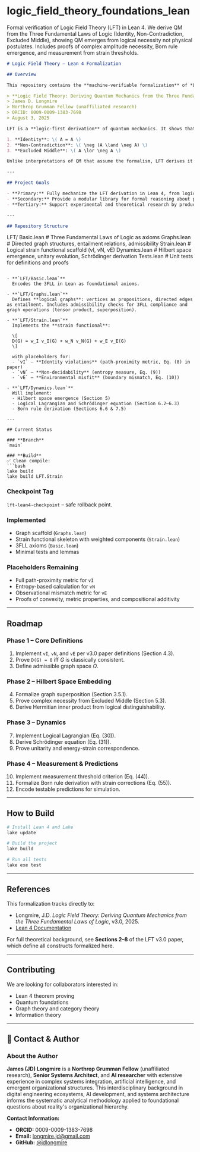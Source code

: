 # logic_field_theory_foundations_lean
Formal verification of Logic Field Theory (LFT) in Lean 4. We derive QM from the Three Fundamental Laws of Logic (Identity, Non-Contradiction, Excluded Middle), showing QM emerges from logical necessity not physical postulates. Includes proofs of complex amplitude necessity, Born rule emergence, and measurement from strain thresholds.

```markdown
# Logic Field Theory – Lean 4 Formalization

## Overview

This repository contains the **machine-verifiable formalization** of *Logic Field Theory (LFT)* in **Lean 4**, based on the v3.0 paper:

> **Logic Field Theory: Deriving Quantum Mechanics from the Three Fundamental Laws of Logic**  
> James D. Longmire  
> Northrop Grumman Fellow (unaffiliated research)  
> ORCID: 0009-0009-1383-7698  
> August 3, 2025

LFT is a **logic-first derivation** of quantum mechanics. It shows that the mathematical structure of QM—complex Hilbert spaces, unitary evolution, and the Born rule—emerges **necessarily** from the requirement that reality remain logically consistent under superposition, given the **Three Fundamental Laws of Logic (3FLL)**:

1. **Identity**: \( A = A \)  
2. **Non-Contradiction**: \( \neg (A \land \neg A) \)  
3. **Excluded Middle**: \( A \lor \neg A \)  

Unlike interpretations of QM that assume the formalism, LFT derives it from **graph-theoretic logical structures** and a **strain functional** \( D(G) \) defined via maximum entropy principles.

---

## Project Goals

- **Primary:** Fully mechanize the LFT derivation in Lean 4, from logical axioms to testable quantum predictions.
- **Secondary:** Provide a modular library for formal reasoning about pre-quantum logical structures.
- **Tertiary:** Support experimental and theoretical research by producing machine-verified lemmas and theorems from the LFT framework.

---

## Repository Structure

```

LFT/
Basic.lean       # Three Fundamental Laws of Logic as axioms
Graphs.lean      # Directed graph structures, entailment relations, admissibility
Strain.lean      # Logical strain functional scaffold (vI, vN, vE)
Dynamics.lean    # Hilbert space emergence, unitary evolution, Schrödinger derivation
Tests.lean       # Unit tests for definitions and proofs

````

- **`LFT/Basic.lean`**  
  Encodes the 3FLL in Lean as foundational axioms.
  
- **`LFT/Graphs.lean`**  
  Defines **logical graphs**: vertices as propositions, directed edges as entailment. Includes admissibility checks for 3FLL compliance and graph operations (tensor product, superposition).

- **`LFT/Strain.lean`**  
  Implements the **strain functional**:

  \[
  D(G) = w_I v_I(G) + w_N v_N(G) + w_E v_E(G)
  \]

  with placeholders for:
  - `vI` – **Identity violations** (path-proximity metric, Eq. (8) in paper)
  - `vN` – **Non-decidability** (entropy measure, Eq. (9))
  - `vE` – **Environmental misfit** (boundary mismatch, Eq. (10))

- **`LFT/Dynamics.lean`**  
  Will implement:
  - Hilbert space emergence (Section 5)
  - Logical Lagrangian and Schrödinger equation (Section 6.2–6.3)
  - Born rule derivation (Sections 6.6 & 7.5)

---

## Current Status

### **Branch**
`main`

### **Build**
✅ Clean compile:
```bash
lake build
lake build LFT.Strain
````

### **Checkpoint Tag**

`lft-lean4-checkpoint` – safe rollback point.

### **Implemented**

* Graph scaffold (`Graphs.lean`)
* Strain functional skeleton with weighted components (`Strain.lean`)
* 3FLL axioms (`Basic.lean`)
* Minimal tests and lemmas

### **Placeholders Remaining**

* Full path-proximity metric for `vI`
* Entropy-based calculation for `vN`
* Observational mismatch metric for `vE`
* Proofs of convexity, metric properties, and compositional additivity

---

## Roadmap

### **Phase 1 – Core Definitions**

1. Implement `vI`, `vN`, and `vE` per v3.0 paper definitions (Section 4.3).
2. Prove `D(G) = 0` iff $G$ is classically consistent.
3. Define admissible graph space $\Omega$.

### **Phase 2 – Hilbert Space Embedding**

4. Formalize graph superposition (Section 3.5.1).
5. Prove complex necessity from Excluded Middle (Section 5.3).
6. Derive Hermitian inner product from logical distinguishability.

### **Phase 3 – Dynamics**

7. Implement Logical Lagrangian (Eq. (30)).
8. Derive Schrödinger equation (Eq. (31)).
9. Prove unitarity and energy-strain correspondence.

### **Phase 4 – Measurement & Predictions**

10. Implement measurement threshold criterion (Eq. (44)).
11. Formalize Born rule derivation with strain corrections (Eq. (55)).
12. Encode testable predictions for simulation.

---

## How to Build

```bash
# Install Lean 4 and Lake
lake update

# Build the project
lake build

# Run all tests
lake exe test
```

---

## References

This formalization tracks directly to:

* Longmire, J.D. *Logic Field Theory: Deriving Quantum Mechanics from the Three Fundamental Laws of Logic*, v3.0, 2025.
* [Lean 4 Documentation](https://lean-lang.org/lean4/doc/)

For full theoretical background, see **Sections 2–8** of the LFT v3.0 paper, which define all constructs formalized here.

---

## Contributing

We are looking for collaborators interested in:

* Lean 4 theorem proving
* Quantum foundations
* Graph theory and category theory
* Information theory

---

## 📧 Contact & Author

### About the Author

**James (JD) Longmire** is a **Northrop Grumman Fellow** (unaffiliated research), **Senior Systems Architect**, and **AI researcher** with extensive experience in complex systems integration, artificial intelligence, and emergent organizational structures.
This interdisciplinary background in digital engineering ecosystems, AI development, and systems architecture informs the systematic analytical methodology applied to foundational questions about reality's organizational hierarchy.

**Contact Information:**

* **ORCID:** 0009-0009-1383-7698
* **Email:** [longmire.jd@gmail.com](mailto:longmire.jd@gmail.com)
* **GitHub:** [@jdlongmire](https://github.com/jdlongmire)

```
```
